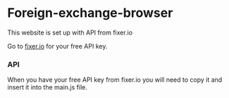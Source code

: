# Foreign-exchange-browser

This website is set up with API from fixer.io

Go to [fixer.io](https://www.fixer.io) for your free API key.

### API

When you have your free API key from fixer.io you will need to copy it and insert it into the main.js file.

